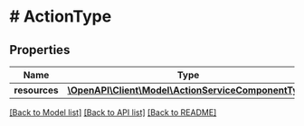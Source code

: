 # # ActionType

## Properties

Name | Type | Description | Notes
------------ | ------------- | ------------- | -------------
**resources** | [**\OpenAPI\Client\Model\ActionServiceComponentType**](ActionServiceComponentType.md) |  |

[[Back to Model list]](../../README.md#models) [[Back to API list]](../../README.md#endpoints) [[Back to README]](../../README.md)
